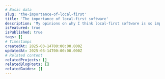 ```yaml
---
# Basic data
slug: 'the-importance-of-local-first'
title: 'The importance of local-first software'
description: 'My opinions on why I think local-first software is so important to the future.'
isFeatured: true
isPublished: true
tags: []
# Timestamps
createdAt: 2025-03-14T00:00:00.000Z
updatedAt: 2025-03-14T00:00:00.000Z
# Related content
relatedProjects: []
relatedBlogPosts: []
relatedGuides: []
---
```

